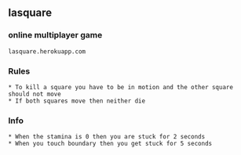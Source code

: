 ## lasquare

### online multiplayer game

`lasquare.herokuapp.com`

### Rules
    * To kill a square you have to be in motion and the other square should not move
    * If both squares move then neither die

### Info
    * When the stamina is 0 then you are stuck for 2 seconds
    * When you touch boundary then you get stuck for 5 seconds
